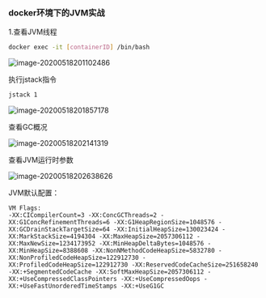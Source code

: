 ### docker环境下的JVM实战

1.查看JVM线程

```bash
docker exec -it [containerID] /bin/bash
```

![image-20200518201102486](C:\Users\caiguoqing\AppData\Roaming\Typora\typora-user-images\image-20200518201102486.png)

执行jstack指令

```bash
jstack 1
```

![image-20200518201857178](C:\Users\caiguoqing\AppData\Roaming\Typora\typora-user-images\image-20200518201857178.png)

查看GC概况

![image-20200518202141319](C:\Users\caiguoqing\AppData\Roaming\Typora\typora-user-images\image-20200518202141319.png)

查看JVM运行时参数

![image-20200518202638626](C:\Users\caiguoqing\AppData\Roaming\Typora\typora-user-images\image-20200518202638626.png)

JVM默认配置：

```
VM Flags:
-XX:CICompilerCount=3 -XX:ConcGCThreads=2 -XX:G1ConcRefinementThreads=6 -XX:G1HeapRegionSize=1048576 -XX:GCDrainStackTargetSize=64 -XX:InitialHeapSize=130023424 -XX:MarkStackSize=4194304 -XX:MaxHeapSize=2057306112 -XX:MaxNewSize=1234173952 -XX:MinHeapDeltaBytes=1048576 -XX:MinHeapSize=8388608 -XX:NonNMethodCodeHeapSize=5832780 -XX:NonProfiledCodeHeapSize=122912730 -XX:ProfiledCodeHeapSize=122912730 -XX:ReservedCodeCacheSize=251658240 -XX:+SegmentedCodeCache -XX:SoftMaxHeapSize=2057306112 -XX:+UseCompressedClassPointers -XX:+UseCompressedOops -XX:+UseFastUnorderedTimeStamps -XX:+UseG1GC
```

